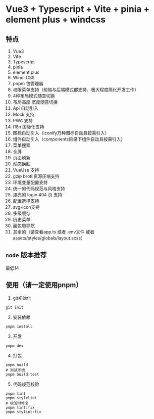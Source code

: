 # Vue3 + Typescript + Vite + pinia + element plus + windcss

## 特点
1. Vue3
2. Vite
3. Typescript
4. pinia
5. element plus
6. Windi CSS
7. pnpm 包管理器
8. 权限菜单支持（前端与后端模式都支持，极大程度简化开发工作）
9. 4种布局模式随意切换
10. 布局高度 宽度随意切换
11. Api 自动引入
12. Mock 支持
13. PWA 支持
14. i18n 国际化支持
15. 图标自动引入（iconify万种图标自动且按需引入）
16. 组件自动引入（components目录下组件自动且按需引入）
17. 菜单搜索
18. 全屏
19. 页面刷新
20. 动态换肤
21. VueUse 支持
22. gzip brotli资源压缩支持
23. 环境变量配置支持
24. 统一的代码规范与风格支持
25. 漂亮的 login 404 页 支持
26. 配置选择支持
27. svg-icon支持
28. 多级缓存
29. 历史菜单
30. 面包屑导航
31. 其余的（请查看app.ts 或者 .env文件 或者assets/styles/globals/layout.scss）

## `node` 版本推荐
最低14

## 使用（请一定使用pnpm）

1. git初始化
```shell
git init
```

2. 安装依赖
```shell
pnpm install
```

3. 开发
```shell
pnpm dev
```

4. 打包

```shell
pnpm build
# 测试环境
pnpm build:test
```

5. 代码规范校验

```shell
pnpm lint
pnpm stylelint
# 校验时修复
pnpm lint:fix
pnpm stylint:fix
```
